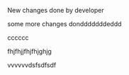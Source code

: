 New changes done by developer

some more changes dondddddddeddd


cccccc

fhjfhjjfhjfhjghjg

vvvvvvdsfsdfsdf
